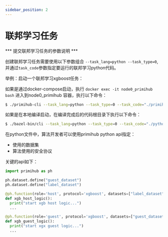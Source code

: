 ```yaml
---
sidebar_position: 2
---
```



# 联邦学习任务

*** 提交联邦学习任务的参数说明 ***

创建联邦学习任务需要使用以下参数组合 `--task_lang=python --task_type=0`, 并通过`task_code`参数指定要运行的联邦学习python代码。


举例：启动一个联邦学习xgboost任务：

如果是通过docker-compose启动，执行 `docker exec -it node0_primihub bash` 进入到node0_primihub 容器，执行以下命令：

```bash
$ ./primihub-cli --task_lang=python --task_type=0 --task_code="./primihub_python/primihub/examples/disxgb_en.py"
```

如果是在本地编译启动，在编译完成后的代码根目录下执行以下命令：

```bash
$ ./bazel-bin/cli --task_lang=python --task_type=0 --task_code="./python/primihub/examples/disxgb_en.py"
```

在python文件中，算法开发者可以使用primihub python api指定：
* 使用的数据集
* 算法使用的安全协议

关键的api如下：
```python
import primihub as ph

ph.dataset.define("guest_dataset")
ph.dataset.define("label_dataset")

@ph.function(role='host', protocol='xgboost', datasets=["label_dataset"])
def xgb_host_logic():
  print("start xgb host logic...")
  ...

@ph.function(role='guest', protocol='xgboost', datasets=["guest_dataset"])
def xgb_guest_logic():
  print("start xgx guest logic...")
  ...
  
```
